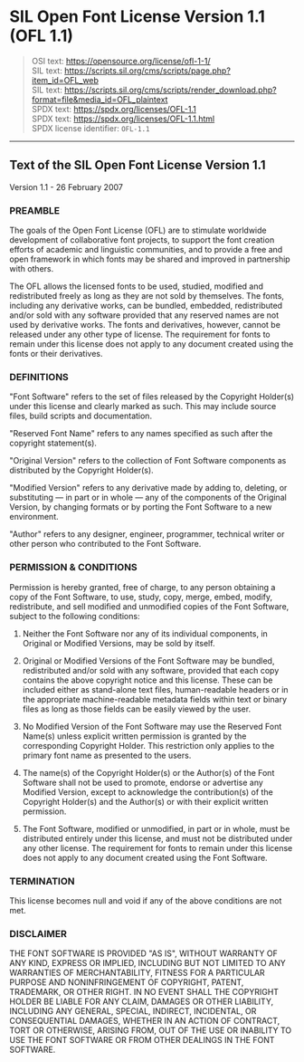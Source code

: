 <!--
SPDX-FileContributor: author: Nicolas Spalinger | email:nicolas.spalinger@sil.org | github:n7s
SPDX-FileContributor: author: Victor Gaultney | https://gaultney.org/jvgtype/
SPDX-FileContributor: formatter: gabldotink | email:gabl@gabl.ink | github:gabldotink
SPDX-FileCopyrightText: © 2007 SIL International, all rights reserved.
SPDX-FileName: ./licenses/OFL-1.1.md
SPDX-FileType: DOCUMENTATION
SPDX-FileType: TEXT
SPDX-FileType: SOURCE
SPDX-LicenseConcluded: NONE
SPDX-License-Identifier: NONE
-->

# SIL Open Font License Version 1.1 (OFL 1.1)

> OSI text: <https://opensource.org/license/ofl-1-1/>  
> SIL text: <https://scripts.sil.org/cms/scripts/page.php?item_id=OFL_web>  
> SIL text: <https://scripts.sil.org/cms/scripts/render_download.php?format=file&media_id=OFL_plaintext>  
> SPDX text: <https://spdx.org/licenses/OFL-1.1>  
> SPDX text: <https://spdx.org/licenses/OFL-1.1.html>  
> SPDX license identifier: `OFL-1.1`

---

## Text of the SIL Open Font License Version 1.1

Version 1.1 - 26 February 2007

<div id="1">

### PREAMBLE

The goals of the Open Font License (OFL) are to stimulate worldwide development of collaborative font projects, to support the font creation efforts of academic and linguistic communities, and to provide a free and open framework in which fonts may be shared and improved in partnership with others.

The OFL allows the licensed fonts to be used, studied, modified and redistributed freely as long as they are not sold by themselves. The fonts, including any derivative works, can be bundled, embedded, redistributed and/or sold with any software provided that any reserved names are not used by derivative works. The fonts and derivatives, however, cannot be released under any other type of license. The requirement for fonts to remain under this license does not apply to any document created using the fonts or their derivatives.

</div>

<div id="2">

### DEFINITIONS

"Font Software" refers to the set of files released by the Copyright Holder(s) under this license and clearly marked as such. This may include source files, build scripts and documentation.

"Reserved Font Name" refers to any names specified as such after the copyright statement(s).

"Original Version" refers to the collection of Font Software components as distributed by the Copyright Holder(s).

"Modified Version" refers to any derivative made by adding to, deleting, or substituting — in part or in whole — any of the components of the Original Version, by changing formats or by porting the Font Software to a new environment.

"Author" refers to any designer, engineer, programmer, technical writer or other person who contributed to the Font Software.

</div>

<div id="3">

### PERMISSION & CONDITIONS

Permission is hereby granted, free of charge, to any person obtaining a copy of the Font Software, to use, study, copy, merge, embed, modify, redistribute, and sell modified and unmodified copies of the Font Software, subject to the following conditions:

<ol type="1">

<li id="3(1)">

  Neither the Font Software nor any of its individual components, in Original or Modified Versions, may be sold by itself.

</li>

<li id="3(2)">

  Original or Modified Versions of the Font Software may be bundled, redistributed and/or sold with any software, provided that each copy contains the above copyright notice and this license. These can be included either as stand-alone text files, human-readable headers or in the appropriate machine-readable metadata fields within text or binary files as long as those fields can be easily viewed by the user.

</li>

<li id="3(3)">

  No Modified Version of the Font Software may use the Reserved Font Name(s) unless explicit written permission is granted by the   corresponding Copyright Holder. This restriction only applies to the primary font name as presented to the users.

</li>

<li id="3(4)">

  The name(s) of the Copyright Holder(s) or the Author(s) of the Font Software shall not be used to promote, endorse or advertise any Modified Version, except to acknowledge the contribution(s) of the Copyright Holder(s) and the Author(s) or with their explicit written permission.

</li>

<li id="3(5)">

  The Font Software, modified or unmodified, in part or in whole, must be distributed entirely under this license, and must not be distributed under any other license. The requirement for fonts to remain under this license does not apply to any document created using the Font Software.

</li>

</ol>

</div>

<div id="4">

### TERMINATION

This license becomes null and void if any of the above conditions are not met.

</div>

<div id="5">

### DISCLAIMER

THE FONT SOFTWARE IS PROVIDED "AS IS", WITHOUT WARRANTY OF ANY KIND, EXPRESS OR IMPLIED, INCLUDING BUT NOT LIMITED TO ANY WARRANTIES OF MERCHANTABILITY, FITNESS FOR A PARTICULAR PURPOSE AND NONINFRINGEMENT OF COPYRIGHT, PATENT, TRADEMARK, OR OTHER RIGHT. IN NO EVENT SHALL THE COPYRIGHT HOLDER BE LIABLE FOR ANY CLAIM, DAMAGES OR OTHER LIABILITY, INCLUDING ANY GENERAL, SPECIAL, INDIRECT, INCIDENTAL, OR CONSEQUENTIAL DAMAGES, WHETHER IN AN ACTION OF CONTRACT, TORT OR OTHERWISE, ARISING FROM, OUT OF THE USE OR INABILITY TO USE THE FONT SOFTWARE OR FROM OTHER DEALINGS IN THE FONT SOFTWARE.

</div>
